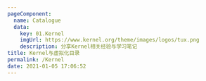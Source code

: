 ```yaml
---
pageComponent: 
  name: Catalogue
  data: 
    key: 01.Kernel
    imgUrl: https://www.kernel.org/theme/images/logos/tux.png
    description: 分享Kernel相关经验与学习笔记
title: Kernel与虚拟化目录
permalink: /Kernel
date: 2021-01-05 17:06:52
---
```

